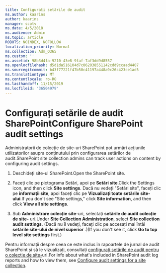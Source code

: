 ```yaml
---
title: Configurați setările de audit
ms.author: kaarins
author: kaarins
manager: scotv
ms.date: 4/5/2018
ms.audience: Admin
ms.topic: article
ROBOTS: NOINDEX, NOFOLLOW
localization_priority: Normal
ms.collection: Adm_O365
ms.custom: ''
ms.assetid: 98b3d4fa-9210-43e8-9faf-7af3dd9d8557
ms.openlocfilehash: d5d1da516104d7c062038551142cdd9ccaad4407
ms.sourcegitcommit: b43f77221f47b50c41197a448a9c26c423ce1ad5
ms.translationtype: MT
ms.contentlocale: ro-RO
ms.lasthandoff: 11/15/2019
ms.locfileid: "36504979"
---
```

# <a name="configure-sharepoint-audit-settings"></a><span data-ttu-id="bc52b-102">Configurați setările de audit SharePoint</span><span class="sxs-lookup"><span data-stu-id="bc52b-102">Configure SharePoint audit settings</span></span>

<span data-ttu-id="bc52b-103">Administratorii de colecție de site-uri SharePoint pot urmări acțiunile utilizatorilor asupra conținutului prin configurarea setărilor de audit.</span><span class="sxs-lookup"><span data-stu-id="bc52b-103">SharePoint site collection admins can track user actions on content by configuring audit settings.</span></span>
  
1. <span data-ttu-id="bc52b-104">Deschideți site-ul SharePoint.</span><span class="sxs-lookup"><span data-stu-id="bc52b-104">Open the SharePoint site.</span></span>
    
2. <span data-ttu-id="bc52b-105">Faceți clic pe pictograma Setări, apoi pe **Setări site**.</span><span class="sxs-lookup"><span data-stu-id="bc52b-105">Click the Settings icon, and then click **Site settings**.</span></span> <span data-ttu-id="bc52b-106">Dacă nu vedeți "Setări site", faceți clic pe **informații site**, apoi faceți clic pe **Vizualizați toate setările site-ului**.</span><span class="sxs-lookup"><span data-stu-id="bc52b-106">If you don't see "Site settings," click **Site information**, and then click **View all site settings**.</span></span>
    
3. <span data-ttu-id="bc52b-107">Sub **Administrare colecție site**-uri, selectați **setările de audit colecție de site-** uri.</span><span class="sxs-lookup"><span data-stu-id="bc52b-107">Under **Site Collection Administration**, select **Site collection audit settings**.</span></span> <span data-ttu-id="bc52b-108">(Dacă nu îl vedeți, faceți clic pe accesați mai întâi **setările site-ului de nivel superior** .)</span><span class="sxs-lookup"><span data-stu-id="bc52b-108">(If you don't see it, click **Go to top level site settings** first.)</span></span> 
    
<span data-ttu-id="bc52b-109">Pentru informații despre ceea ce este inclus în rapoartele de jurnal de audit SharePoint și să le vizualizați, consultați [configurați setările de audit pentru o colecție de site-](https://go.microsoft.com/fwlink/?linkid=404050)uri.</span><span class="sxs-lookup"><span data-stu-id="bc52b-109">For info about what's included in SharePoint audit log reports and how to view them, see [Configure audit settings for a site collection](https://go.microsoft.com/fwlink/?linkid=404050).</span></span>
  

